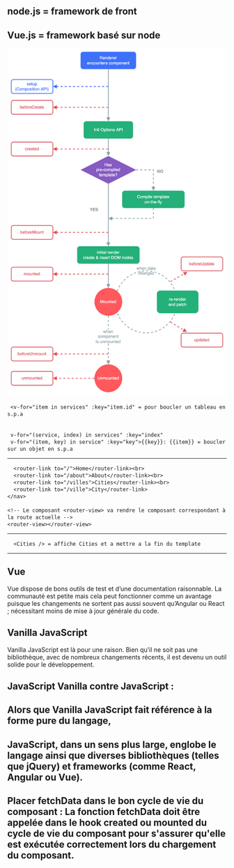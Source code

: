 node.js = framework de front
-----
Vue.js = framework basé sur node
-----------------

![img_4.png](img_4.png)

     <v-for="item in services" :key="item.id" = pour boucler un tableau en s.p.a


     v-for="(service, index) in services" :key="index"
     v-for="(item, key) in service" :key="key">{{key}}: {{item}} = boucler sur un objet en s.p.a
-------


      <router-link to="/">Home</router-link><br>
      <router-link to="/about">About</router-link><br>
      <router-link to="/villes">Cities</router-link><br>
      <router-link to="/ville">City</router-link>
    </nav>

    <!-- Le composant <router-view> va rendre le composant correspondant à la route actuelle -->
    <router-view></router-view>
-----------
    
      <Cities /> = affiche Cities et a mettre a la fin du template
--------------------------------------

Vue
-
Vue dispose de bons outils de test et d’une documentation raisonnable. La communauté est petite mais cela peut fonctionner comme un avantage puisque les changements ne sortent pas aussi souvent qu’Angular ou React ; nécessitant moins de mise à jour générale du code.

Vanilla JavaScript
----
Vanilla JavaScript est là pour une raison. Bien qu’il ne soit pas une bibliothèque, avec de nombreux changements récents, il est devenu un outil solide pour le développement.


JavaScript Vanilla contre JavaScript :
-------

Alors que Vanilla JavaScript fait référence à la forme pure du langage,
---------------
JavaScript, dans un sens plus large,
englobe le langage ainsi que diverses bibliothèques (telles que jQuery) et frameworks (comme React, Angular ou Vue).
-------

Placer fetchData dans le bon cycle de vie du composant : La fonction fetchData doit être appelée dans le hook created ou mounted du cycle de vie du composant pour s'assurer qu'elle est exécutée correctement lors du chargement du composant.
----------